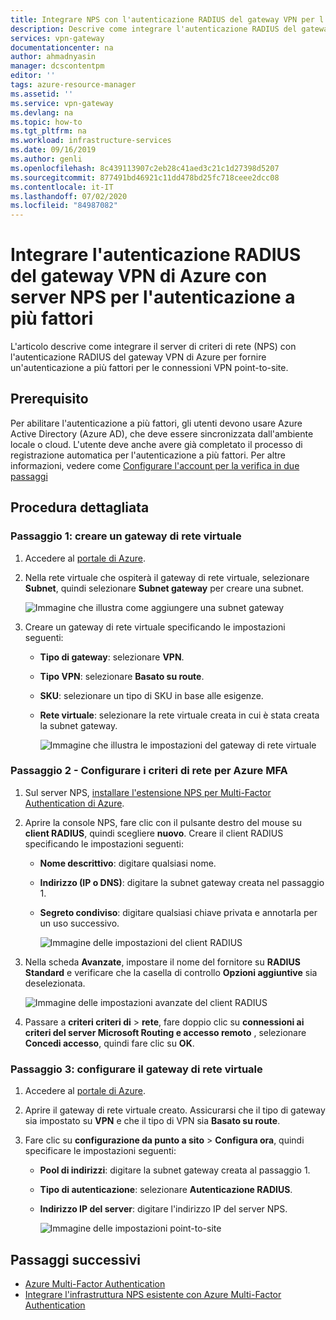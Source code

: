 ```yaml
---
title: Integrare NPS con l'autenticazione RADIUS del gateway VPN per l'autenticazione a più fattori
description: Descrive come integrare l'autenticazione RADIUS del gateway di Azure con server NPS per l'autenticazione a più fattori.
services: vpn-gateway
documentationcenter: na
author: ahmadnyasin
manager: dcscontentpm
editor: ''
tags: azure-resource-manager
ms.assetid: ''
ms.service: vpn-gateway
ms.devlang: na
ms.topic: how-to
ms.tgt_pltfrm: na
ms.workload: infrastructure-services
ms.date: 09/16/2019
ms.author: genli
ms.openlocfilehash: 8c439113907c2eb28c41aed3c21c1d27398d5207
ms.sourcegitcommit: 877491bd46921c11dd478bd25fc718ceee2dcc08
ms.contentlocale: it-IT
ms.lasthandoff: 07/02/2020
ms.locfileid: "84987082"
---
```

# <a name="integrate-azure-vpn-gateway-radius-authentication-with-nps-server-for-multi-factor-authentication"></a>Integrare l'autenticazione RADIUS del gateway VPN di Azure con server NPS per l'autenticazione a più fattori 

L'articolo descrive come integrare il server di criteri di rete (NPS) con l'autenticazione RADIUS del gateway VPN di Azure per fornire un'autenticazione a più fattori per le connessioni VPN point-to-site. 

## <a name="prerequisite"></a>Prerequisito

Per abilitare l'autenticazione a più fattori, gli utenti devono usare Azure Active Directory (Azure AD), che deve essere sincronizzata dall'ambiente locale o cloud. L'utente deve anche avere già completato il processo di registrazione automatica per l'autenticazione a più fattori.  Per altre informazioni, vedere come [Configurare l'account per la verifica in due passaggi](../active-directory/user-help/multi-factor-authentication-end-user-first-time.md)

## <a name="detailed-steps"></a>Procedura dettagliata

### <a name="step-1-create-a-virtual-network-gateway"></a>Passaggio 1: creare un gateway di rete virtuale

1. Accedere al [portale di Azure](https://portal.azure.com).
2. Nella rete virtuale che ospiterà il gateway di rete virtuale, selezionare **Subnet**, quindi selezionare **Subnet gateway** per creare una subnet. 

    ![Immagine che illustra come aggiungere una subnet gateway](./media/vpn-gateway-radiuis-mfa-nsp/gateway-subnet.png)
3. Creare un gateway di rete virtuale specificando le impostazioni seguenti:

    - **Tipo di gateway**: selezionare **VPN**.
    - **Tipo VPN**: selezionare **Basato su route**.
    - **SKU**: selezionare un tipo di SKU in base alle esigenze.
    - **Rete virtuale**: selezionare la rete virtuale creata in cui è stata creata la subnet gateway.

        ![Immagine che illustra le impostazioni del gateway di rete virtuale](./media/vpn-gateway-radiuis-mfa-nsp/create-vpn-gateway.png)


 
### <a name="step-2-configure-the-nps-for-azure-mfa"></a>Passaggio 2 - Configurare i criteri di rete per Azure MFA

1. Sul server NPS, [installare l'estensione NPS per Multi-Factor Authentication di Azure](../active-directory/authentication/howto-mfa-nps-extension.md#install-the-nps-extension).
2. Aprire la console NPS, fare clic con il pulsante destro del mouse su **client RADIUS**, quindi scegliere **nuovo**. Creare il client RADIUS specificando le impostazioni seguenti:

    - **Nome descrittivo**: digitare qualsiasi nome.
    - **Indirizzo (IP o DNS)**: digitare la subnet gateway creata nel passaggio 1.
    - **Segreto condiviso**: digitare qualsiasi chiave privata e annotarla per un uso successivo.

      ![Immagine delle impostazioni del client RADIUS](./media/vpn-gateway-radiuis-mfa-nsp/create-radius-client1.png)

 
3.  Nella scheda **Avanzate**, impostare il nome del fornitore su **RADIUS Standard** e verificare che la casella di controllo **Opzioni aggiuntive** sia deselezionata.

    ![Immagine delle impostazioni avanzate del client RADIUS](./media/vpn-gateway-radiuis-mfa-nsp/create-radius-client2.png)

4. Passare a **criteri criteri di**  >  **rete**, fare doppio clic su **connessioni ai criteri del server Microsoft Routing e accesso remoto** , selezionare **Concedi accesso**, quindi fare clic su **OK**.

### <a name="step-3-configure-the-virtual-network-gateway"></a>Passaggio 3: configurare il gateway di rete virtuale

1. Accedere al [portale di Azure](https://portal.azure.com).
2. Aprire il gateway di rete virtuale creato. Assicurarsi che il tipo di gateway sia impostato su **VPN** e che il tipo di VPN sia **Basato su route**.
3. Fare clic su **configurazione da punto a sito**  >  **Configura ora**, quindi specificare le impostazioni seguenti:

    - **Pool di indirizzi**: digitare la subnet gateway creata al passaggio 1.
    - **Tipo di autenticazione**: selezionare **Autenticazione RADIUS**.
    - **Indirizzo IP del server**: digitare l'indirizzo IP del server NPS.

      ![Immagine delle impostazioni point-to-site](./media/vpn-gateway-radiuis-mfa-nsp/configure-p2s.png)

## <a name="next-steps"></a>Passaggi successivi

- [Azure Multi-Factor Authentication](../active-directory/authentication/multi-factor-authentication.md)
- [Integrare l'infrastruttura NPS esistente con Azure Multi-Factor Authentication](../active-directory/authentication/howto-mfa-nps-extension.md)
